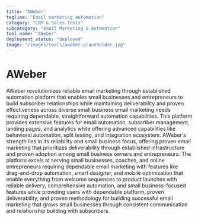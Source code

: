 ```yaml
---
title: "AWeber"
tagline: "Email marketing automation"
category: "CRM & Sales Tools"
subcategory: "Email Marketing & Automation"
tool_name: "AWeber"
deployment_status: "deployed"
image: "/images/tools/aweber-placeholder.jpg"
---
```


# AWeber

AWeber revolutionizes reliable email marketing through established automation platform that enables small businesses and entrepreneurs to build subscriber relationships while maintaining deliverability and proven effectiveness across diverse small business email marketing needs requiring dependable, straightforward automation capabilities. This platform provides extensive features for email automation, subscriber management, landing pages, and analytics while offering advanced capabilities like behavioral automation, split testing, and integration ecosystem. AWeber's strength lies in its reliability and small business focus, offering proven email marketing that prioritizes deliverability through established infrastructure and proven adoption among small business owners and entrepreneurs. The platform excels at serving small businesses, coaches, and online entrepreneurs requiring dependable email marketing with features like drag-and-drop automation, smart designer, and mobile optimization that enable everything from welcome sequences to product launches with reliable delivery, comprehensive automation, and small business-focused features while providing users with dependable platform, proven deliverability, and proven methodology for building successful email marketing that grows small businesses through consistent communication and relationship building with subscribers.